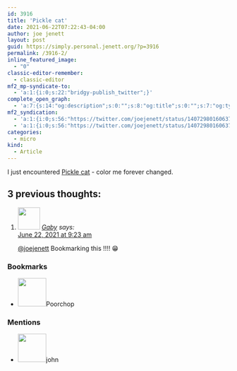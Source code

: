 ```yaml
---
id: 3916
title: 'Pickle cat'
date: 2021-06-22T07:22:43-04:00
author: joe jenett
layout: post
guid: https://simply.personal.jenett.org/?p=3916
permalink: /3916-2/
inline_featured_image:
  - "0"
classic-editor-remember:
  - classic-editor
mf2_mp-syndicate-to:
  - 'a:1:{i:0;s:22:"bridgy-publish_twitter";}'
complete_open_graph:
  - 'a:7:{s:14:"og:description";s:0:"";s:8:"og:title";s:0:"";s:7:"og:type";s:0:"";s:12:"twitter:card";s:7:"summary";s:15:"twitter:creator";s:0:"";s:19:"twitter:description";s:0:"";s:8:"og:image";s:0:"";}'
mf2_syndication:
  - 'a:1:{i:0;s:56:"https://twitter.com/joejenett/status/1407298016063766529";}'
  - 'a:1:{i:0;s:56:"https://twitter.com/joejenett/status/1407298016063766529";}'
categories:
  - micro
kind:
  - Article
---
```

I just encountered [Pickle cat](https://dn.ht/picklecat/ "Pickle cat") - color me forever changed.
<h2 id="comments-title">3 previous thoughts:</h2>
<ol class="commentlist">
<li class="comment even thread-even depth-1 u-comment h-cite h-entry p-comment" id="li-comment-526">
<article id="comment-526" class="comment " itemprop="comment" itemscope="" itemtype="http://schema.org/Comment">
<footer>
<address class="comment-author p-author author vcard hcard h-card" itemprop="creator" itemscope="" itemtype="http://schema.org/Person">
<img alt="" src="https://micro.blog/Gaby/avatar.jpg" srcset="https://micro.blog/Gaby/avatar.jpg 2x" class="avatar avatar-50 photo avatar-default local-avatar u-photo" itemprop="image" loading="lazy" width="50" height="50">				<cite class="fn p-name" itemprop="name"><a href="https://micro.blog/Gaby" rel="external nofollow ugc" class="u-url url">Gaby</a></cite> <span class="says">says:</span>					</address>
<!-- .comment-author .vcard -->
<div class="comment-meta commentmetadata">
	<a href="https://micro.blog/Gaby/11608233"><time class="updated published dt-updated dt-published" datetime="2021-06-22T09:23:11-04:00" itemprop="datePublished dateModified dateCreated">
	June 22, 2021 at 9:23 am						</time></a>
						</div>
<!-- .comment-meta .commentmetadata -->
</footer>
<div class="comment-content e-content p-summary p-name" itemprop="text name description">
<p><a href="https://micro.blog/joejenett" rel="nofollow ugc">@joejenett</a> Bookmarking this !!!!  😁</p>
</div>
<div class="reply">
				</div>
<!-- .reply -->
</article><!-- #comment-## -->
</li>
<!-- #comment-## -->
</ol>
<div class="bookmarks">
<h3>Bookmarks</h3>
<ul class="mention-list linkback-bookmark"><li class="webmention odd alt thread-odd thread-alt depth-1 linkback-bookmark-single u-bookmark h-cite h-entry p-comment comment" id="comment-528">
<span class="p-author h-card"><a class="u-url" title="Poorchop bookmarked this article on unseensounds.com." href="http://unseensounds.com/"><img alt="" src="https://unseensounds.com/img/avatar.jpg" srcset="https://unseensounds.com/img/avatar.jpg 2x" class="avatar avatar-64 photo avatar-default local-avatar u-photo" itemprop="image" loading="lazy" width="64" height="64"></a><span class="hide-name p-name">Poorchop</span></span><a class="u-url" href="http://unseensounds.com/notes/2021/06/23/pickle-cat.html"></a>
</li></ul>
</div>
<div class="mentions">
<h3>Mentions</h3>
<ul class="mention-list linkback-mention"><li class="webmention even thread-even depth-1 linkback-mention-single u-mention h-cite h-entry p-comment comment" id="comment-527">
<span class="p-author h-card"><a class="u-url" title="" href="https://johnjohnston.info/blog/author/john/"><img alt="" src="https://secure.gravatar.com/avatar/6af1df804358e928344788af8aaca6e4?s=40&amp;d=mm&amp;r=g" srcset="https://secure.gravatar.com/avatar/6af1df804358e928344788af8aaca6e4?s=40&amp;d=mm&amp;r=g 2x" class="avatar avatar-64 photo avatar-default local-avatar u-photo" itemprop="image" loading="lazy" width="64" height="64"></a><span class="hide-name p-name">john</span></span><a class="u-url" href="https://johnjohnston.info/blog/bookmarked-dn-ht-picklecat/"></a>
</li></ul></div>